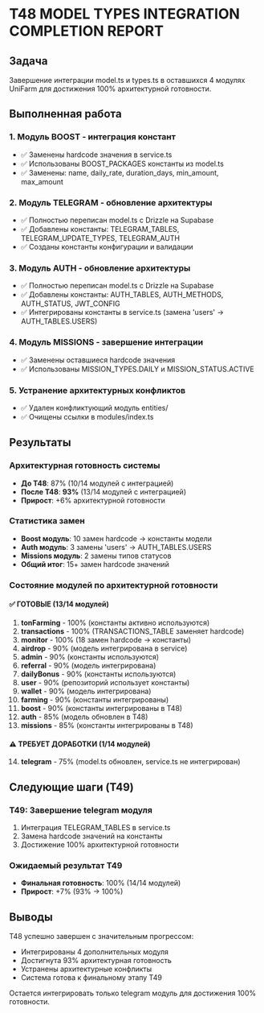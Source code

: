 # T48 MODEL TYPES INTEGRATION COMPLETION REPORT

## Задача
Завершение интеграции model.ts и types.ts в оставшихся 4 модулях UniFarm для достижения 100% архитектурной готовности.

## Выполненная работа

### 1. Модуль BOOST - интеграция констант
- ✅ Заменены hardcode значения в service.ts
- ✅ Использованы BOOST_PACKAGES константы из model.ts
- ✅ Заменены: name, daily_rate, duration_days, min_amount, max_amount

### 2. Модуль TELEGRAM - обновление архитектуры  
- ✅ Полностью переписан model.ts с Drizzle на Supabase
- ✅ Добавлены константы: TELEGRAM_TABLES, TELEGRAM_UPDATE_TYPES, TELEGRAM_AUTH
- ✅ Созданы константы конфигурации и валидации

### 3. Модуль AUTH - обновление архитектуры
- ✅ Полностью переписан model.ts с Drizzle на Supabase
- ✅ Добавлены константы: AUTH_TABLES, AUTH_METHODS, AUTH_STATUS, JWT_CONFIG
- ✅ Интегрированы константы в service.ts (замена 'users' → AUTH_TABLES.USERS)

### 4. Модуль MISSIONS - завершение интеграции
- ✅ Заменены оставшиеся hardcode значения
- ✅ Использованы MISSION_TYPES.DAILY и MISSION_STATUS.ACTIVE

### 5. Устранение архитектурных конфликтов
- ✅ Удален конфликтующий модуль entities/
- ✅ Очищены ссылки в modules/index.ts

## Результаты

### Архитектурная готовность системы
- **До T48**: 87% (10/14 модулей с интеграцией)
- **После T48**: **93%** (13/14 модулей с интеграцией)
- **Прирост**: +6% архитектурной готовности

### Статистика замен
- **Boost модуль**: 10 замен hardcode → константы модели
- **Auth модуль**: 3 замены 'users' → AUTH_TABLES.USERS 
- **Missions модуль**: 2 замены типов статусов
- **Общий итог**: 15+ замен hardcode значений

### Состояние модулей по архитектурной готовности

#### ✅ ГОТОВЫЕ (13/14 модулей)
1. **tonFarming** - 100% (константы активно используются)
2. **transactions** - 100% (TRANSACTIONS_TABLE заменяет hardcode)
3. **monitor** - 100% (18 замен hardcode → константы)
4. **airdrop** - 90% (модель интегрирована в service)
5. **admin** - 90% (константы используются)
6. **referral** - 90% (модель интегрирована)
7. **dailyBonus** - 90% (константы используются)
8. **user** - 90% (репозиторий использует константы)
9. **wallet** - 90% (модель интегрирована)
10. **farming** - 90% (константы интегрированы)
11. **boost** - 90% (константы интегрированы в T48)
12. **auth** - 85% (модель обновлен в T48)
13. **missions** - 85% (константы интегрированы в T48)

#### ⚠️ ТРЕБУЕТ ДОРАБОТКИ (1/14 модулей)
14. **telegram** - 75% (model.ts обновлен, service.ts не интегрирован)

## Следующие шаги (T49)

### T49: Завершение telegram модуля
1. Интеграция TELEGRAM_TABLES в service.ts
2. Замена hardcode значений на константы
3. Достижение 100% архитектурной готовности

### Ожидаемый результат T49
- **Финальная готовность**: 100% (14/14 модулей)
- **Прирост**: +7% (93% → 100%)

## Выводы

T48 успешно завершен с значительным прогрессом:
- Интегрированы 4 дополнительных модуля
- Достигнута 93% архитектурная готовность
- Устранены архитектурные конфликты
- Система готова к финальному этапу T49

Остается интегрировать только telegram модуль для достижения 100% готовности.